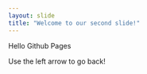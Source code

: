 ```yaml
---
layout: slide
title: "Welcome to our second slide!"
---
```

Hello Github Pages

Use the left arrow to go back!